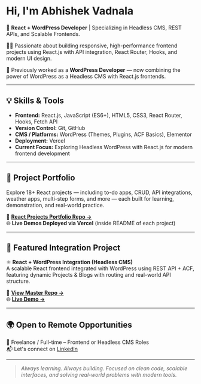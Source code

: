 # Hi, I'm Abhishek Vadnala

🚀 **React + WordPress Developer** | Specializing in Headless CMS, REST APIs, and Scalable Frontends.

🧑‍💻 Passionate about building responsive, high-performance frontend projects using React.js with API integration, React Router, Hooks, and modern UI design.

💼 Previously worked as a **WordPress Developer** — now combining the power of WordPress as a Headless CMS with React.js frontends.

---

## 💡 Skills & Tools

- **Frontend:** React.js, JavaScript (ES6+), HTML5, CSS3, React Router, Hooks, Fetch API  
- **Version Control:** Git, GitHub  
- **CMS / Platforms:** WordPress (Themes, Plugins, ACF Basics), Elementor  
- **Deployment:** Vercel  
- **Current Focus:** Exploring Headless WordPress with React.js for modern frontend development

---

## 📂 Project Portfolio

Explore 18+ React projects — including to-do apps, CRUD, API integrations, weather apps, multi-step forms, and more — each built for learning, demonstration, and real-world practice.

🔗 **[React Projects Portfolio Repo →](https://github.com/abhishekdevelops/react-projects-portfolio)**  
🌐 **Live Demos Deployed via Vercel** (inside README of each project)

---

## 🧠 Featured Integration Project

⚛️ **React + WordPress Integration (Headless CMS)**  
A scalable React frontend integrated with WordPress using REST API + ACF, featuring dynamic Projects & Blogs with routing and real-world API structure.

🔗 **[View Master Repo →](https://github.com/abhishekdevelops/react-wordpress-integration)**  
🌐 **[Live Demo →](https://react-wordpress-integration.vercel.app/)**

---

## 🌍 Open to Remote Opportunities

💼 Freelance / Full-time – Frontend or Headless CMS Roles  
📬 Let's connect on [LinkedIn](https://www.linkedin.com/in/abhishekvadnala)

---

> *Always learning. Always building. Focused on clean code, scalable interfaces, and solving real-world problems with modern tools.*
